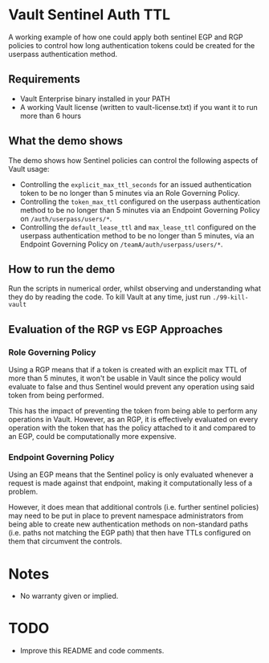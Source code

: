 # Vault Sentinel Auth TTL

A working example of how one could apply both sentinel EGP and RGP policies to control how long authentication tokens could be created for the userpass authentication method.

## Requirements

- Vault Enterprise binary installed in your PATH
- A working Vault license (written to vault-license.txt) if you want it to run more than 6 hours

## What the demo shows

The demo shows how Sentinel policies can control the following aspects of Vault usage:
- Controlling the `explicit_max_ttl_seconds` for an issued authentication token to be no longer than 5 minutes
via an Role Governing Policy.
- Controlling the `token_max_ttl` configured on the userpass authentication method to be no longer than 5 minutes
via an Endpoint Governing Policy on `/auth/userpass/users/*`.
- Controlling the `default_lease_ttl` and `max_lease_ttl` configured on the userpass authentication method to be no
longer than 5 minutes, via an Endpoint Governing Policy on `/teamA/auth/userpass/users/*`.

## How to run the demo

Run the scripts in numerical order, whilst observing and understanding what they do by reading the code. To kill Vault at any time, just run `./99-kill-vault`

## Evaluation of the RGP vs EGP Approaches

### Role Governing Policy
Using a RGP means that if a token is created with an explicit max TTL of more than 5 minutes, it won't be usable in Vault
since the policy would evaluate to false and thus Sentinel would prevent any operation using said token from being performed.

This has the impact of preventing the token from being able to perform any operations in Vault. However, as an RGP, it is effectively evaluated on every operation with the token that has the policy attached to it and compared to an EGP, could be computationally more expensive.

### Endpoint Governing Policy
Using an EGP means that the Sentinel policy is only evaluated whenever a request is made against that endpoint, making it computationally less of a problem. 

However, it does mean that additional controls (i.e. further sentinel policies) may need to be put in place to prevent namespace administrators from being able to create new authentication methods on non-standard paths (i.e. paths not matching the EGP path) that then have TTLs configured on them that circumvent the controls.

# Notes
- No warranty given or implied.

# TODO
- Improve this README and code comments.
